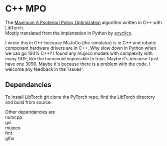 # C++ MPO

The [Maximum A Psoteriori Policy Optimization](https://arxiv.org/pdf/1806.06920v1.pdf) algorithm written in C++ with LibTorch.  
Mostly translated from the implentation in Python by [acyclics](https://github.com/acyclics/MPO).  

I wrote this in C++ because MuJoCo (the simulator) is in C++ and robotic componant hardware drivers are in C++. Why slow down in Python when we can go 100% C++?
I found any mujoco models with complexity with many DOF, like the humanoid impossible to train. Maybe it's because I just have one 3090. Maybe it's because there is a problem with the code. I welcome any feedback in the 'issues'.

## Dependancies
To install LibTorch git clone the PyTorch repo, find the LibTorch directory and build from source.

Other dependancies are  
numcpp  
gsl  
mujoco  
fmt  
glfw  
